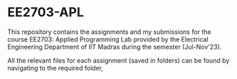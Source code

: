 # EE2703-APL
This repository contains the assignments and my submissions for the course EE2703: Applied Programming Lab provided by the Electrical Engineering Department of IIT Madras during the semester (Jul-Nov'23).

All the relevant files for each assignment (saved in folders) can be found by navigating to the required folder, 
